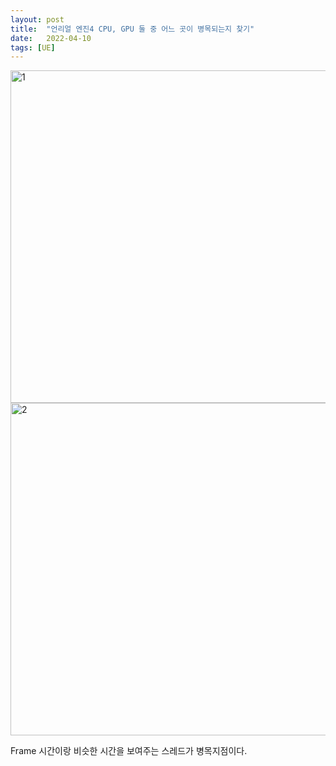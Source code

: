 ```yaml
---
layout: post
title:  "언리얼 엔진4 CPU, GPU 둘 중 어느 곳이 병목되는지 찾기"
date:   2022-04-10
tags: [UE]
---
```


<img width="532" alt="1" src="https://user-images.githubusercontent.com/33873804/162600451-5242b8f0-068f-4228-bc47-2ad3bd8dae63.png">              
<img width="532" alt="2" src="https://user-images.githubusercontent.com/33873804/162600453-15267f17-ffca-4b22-9a80-d6ff913f0731.png">           

Frame 시간이랑 비슷한 시간을 보여주는 스레드가 병목지점이다.           